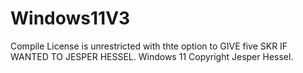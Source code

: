 # Windows11V3
Compile
License is unrestricted with thte option to GIVE five SKR IF WANTED TO JESPER HESSEL. 
Windows 11 Copyright Jesper Hessel.
